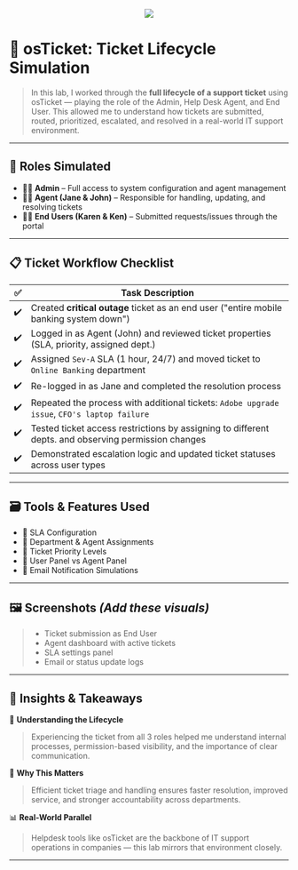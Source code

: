 <p align="center">
<img src="https://github.com/user-attachments/assets/6cc8e44d-747c-4495-bd6f-2211b4cdaf95" 
</p>




# 🧾 osTicket: Ticket Lifecycle Simulation

> In this lab, I worked through the **full lifecycle of a support ticket** using osTicket — playing the role of the Admin, Help Desk Agent, and End User. This allowed me to understand how tickets are submitted, routed, prioritized, escalated, and resolved in a real-world IT support environment.

---

## 🧪 Roles Simulated
- 👨‍💼 **Admin** – Full access to system configuration and agent management
- 👷‍♂️ **Agent (Jane & John)** – Responsible for handling, updating, and resolving tickets
- 🙋‍♂️ **End Users (Karen & Ken)** – Submitted requests/issues through the portal

---

## 📋 Ticket Workflow Checklist

| ✅ | Task Description |
|----|------------------|
| ✔️ | Created **critical outage** ticket as an end user ("entire mobile banking system down") |
| ✔️ | Logged in as Agent (John) and reviewed ticket properties (SLA, priority, assigned dept.) |
| ✔️ | Assigned `Sev-A` SLA (1 hour, 24/7) and moved ticket to `Online Banking` department |
| ✔️ | Re-logged in as Jane and completed the resolution process |
| ✔️ | Repeated the process with additional tickets: `Adobe upgrade issue`, `CFO's laptop failure` |
| ✔️ | Tested ticket access restrictions by assigning to different depts. and observing permission changes |
| ✔️ | Demonstrated escalation logic and updated ticket statuses across user types |

---

## 🗃️ Tools & Features Used
- 🔸 SLA Configuration  
- 🔸 Department & Agent Assignments  
- 🔸 Ticket Priority Levels  
- 🔸 User Panel vs Agent Panel  
- 🔸 Email Notification Simulations  

---

## 🖼️ Screenshots *(Add these visuals)*  
> - Ticket submission as End User  
> - Agent dashboard with active tickets  
> - SLA settings panel  
> - Email or status update logs  

---

## 🧠 Insights & Takeaways

🧩 **Understanding the Lifecycle**  
> Experiencing the ticket from all 3 roles helped me understand internal processes, permission-based visibility, and the importance of clear communication.

🔧 **Why This Matters**  
> Efficient ticket triage and handling ensures faster resolution, improved service, and stronger accountability across departments.

📊 **Real-World Parallel**  
> Helpdesk tools like osTicket are the backbone of IT support operations in companies — this lab mirrors that environment closely.

---

